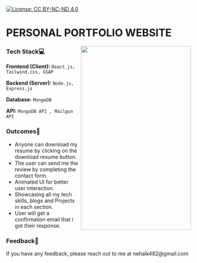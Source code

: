 [![License: CC BY-NC-ND 4.0](https://img.shields.io/badge/License-CC%20BY--NC--ND%204.0-lightgrey.svg)](https://creativecommons.org/licenses/by-nc-nd/4.0/)


# PERSONAL PORTFOLIO WEBSITE

<img  height="500px" width="300px" align="right" src="https://github.com/user-attachments/assets/2dbd2c91-c165-4f4c-9c0b-97fcb104fa89">

 <h3>Tech Stack💻</h3>

**Frontend (Client):** `React.js, Tailwind.css, GSAP `

**Backend (Server):** `Node.js, Express.js`

**Database:** `MongoDB`

**API:** `MongoDB API , Mailgun API`

 <h3>Outcomes🌟</h3>
 
- Anyone can download my resume by clicking on the download resume button.
- The user can send me the review by completing the contact form.
- Animated UI for better user interaction.
- Showcasing all my tech skills, blogs and Projects in each section.
- User will get a confirmation email that i got their response.

 <h3>Feedback📝</h3>
If you have any feedback, please reach out to me at nehalk482@gmail.com

